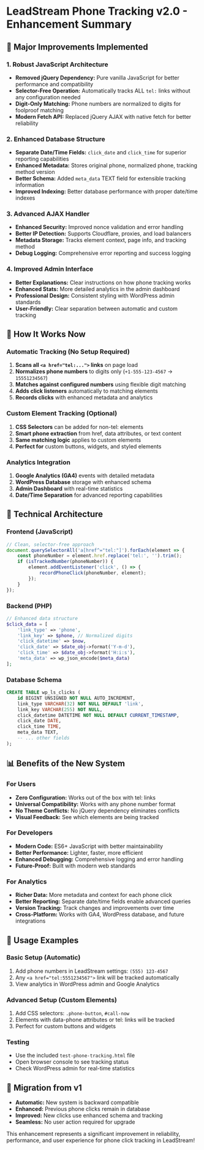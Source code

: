 # LeadStream Phone Tracking v2.0 - Enhancement Summary

## 🚀 Major Improvements Implemented

### 1. **Robust JavaScript Architecture**
- **Removed jQuery Dependency:** Pure vanilla JavaScript for better performance and compatibility
- **Selector-Free Operation:** Automatically tracks ALL `tel:` links without any configuration needed
- **Digit-Only Matching:** Phone numbers are normalized to digits for foolproof matching
- **Modern Fetch API:** Replaced jQuery AJAX with native fetch for better reliability

### 2. **Enhanced Database Structure**
- **Separate Date/Time Fields:** `click_date` and `click_time` for superior reporting capabilities
- **Enhanced Metadata:** Stores original phone, normalized phone, tracking method version
- **Better Schema:** Added `meta_data` TEXT field for extensible tracking information
- **Improved Indexing:** Better database performance with proper date/time indexes

### 3. **Advanced AJAX Handler**
- **Enhanced Security:** Improved nonce validation and error handling
- **Better IP Detection:** Supports Cloudflare, proxies, and load balancers
- **Metadata Storage:** Tracks element context, page info, and tracking method
- **Debug Logging:** Comprehensive error reporting and success logging

### 4. **Improved Admin Interface**
- **Better Explanations:** Clear instructions on how phone tracking works
- **Enhanced Stats:** More detailed analytics in the admin dashboard
- **Professional Design:** Consistent styling with WordPress admin standards
- **User-Friendly:** Clear separation between automatic and custom tracking

## 🎯 How It Works Now

### Automatic Tracking (No Setup Required)
1. **Scans all `<a href="tel:...">` links** on page load
2. **Normalizes phone numbers** to digits only (`+1-555-123-4567` → `15551234567`)
3. **Matches against configured numbers** using flexible digit matching
4. **Adds click listeners** automatically to matching elements
5. **Records clicks** with enhanced metadata and analytics

### Custom Element Tracking (Optional)
1. **CSS Selectors** can be added for non-tel: elements
2. **Smart phone extraction** from href, data attributes, or text content
3. **Same matching logic** applies to custom elements
4. **Perfect for** custom buttons, widgets, and styled elements

### Analytics Integration
1. **Google Analytics (GA4)** events with detailed metadata
2. **WordPress Database** storage with enhanced schema
3. **Admin Dashboard** with real-time statistics
4. **Date/Time Separation** for advanced reporting capabilities

## 🔧 Technical Architecture

### Frontend (JavaScript)
```javascript
// Clean, selector-free approach
document.querySelectorAll('a[href^="tel:"]').forEach(element => {
    const phoneNumber = element.href.replace('tel:', '').trim();
    if (isTrackedNumber(phoneNumber)) {
        element.addEventListener('click', () => {
            recordPhoneClick(phoneNumber, element);
        });
    }
});
```

### Backend (PHP)
```php
// Enhanced data structure
$click_data = [
    'link_type' => 'phone',
    'link_key' => $phone, // Normalized digits
    'click_datetime' => $now,
    'click_date' => $date_obj->format('Y-m-d'),
    'click_time' => $date_obj->format('H:i:s'),
    'meta_data' => wp_json_encode($meta_data)
];
```

### Database Schema
```sql
CREATE TABLE wp_ls_clicks (
    id BIGINT UNSIGNED NOT NULL AUTO_INCREMENT,
    link_type VARCHAR(32) NOT NULL DEFAULT 'link',
    link_key VARCHAR(255) NOT NULL,
    click_datetime DATETIME NOT NULL DEFAULT CURRENT_TIMESTAMP,
    click_date DATE,
    click_time TIME,
    meta_data TEXT,
    -- ... other fields
);
```

## 📊 Benefits of the New System

### For Users
- **Zero Configuration:** Works out of the box with tel: links
- **Universal Compatibility:** Works with any phone number format
- **No Theme Conflicts:** No jQuery dependency eliminates conflicts
- **Visual Feedback:** See which elements are being tracked

### For Developers
- **Modern Code:** ES6+ JavaScript with better maintainability
- **Better Performance:** Lighter, faster, more efficient
- **Enhanced Debugging:** Comprehensive logging and error handling
- **Future-Proof:** Built with modern web standards

### For Analytics
- **Richer Data:** More metadata and context for each phone click
- **Better Reporting:** Separate date/time fields enable advanced queries
- **Version Tracking:** Track changes and improvements over time
- **Cross-Platform:** Works with GA4, WordPress database, and future integrations

## 🎯 Usage Examples

### Basic Setup (Automatic)
1. Add phone numbers in LeadStream settings: `(555) 123-4567`
2. Any `<a href="tel:5551234567">` link will be tracked automatically
3. View analytics in WordPress admin and Google Analytics

### Advanced Setup (Custom Elements)
1. Add CSS selectors: `.phone-button`, `#call-now`
2. Elements with data-phone attributes or tel: links will be tracked
3. Perfect for custom buttons and widgets

### Testing
- Use the included `test-phone-tracking.html` file
- Open browser console to see tracking status
- Check WordPress admin for real-time statistics

## 🔄 Migration from v1
- **Automatic:** New system is backward compatible
- **Enhanced:** Previous phone clicks remain in database
- **Improved:** New clicks use enhanced schema and tracking
- **Seamless:** No user action required for upgrade

This enhancement represents a significant improvement in reliability, performance, and user experience for phone click tracking in LeadStream!
